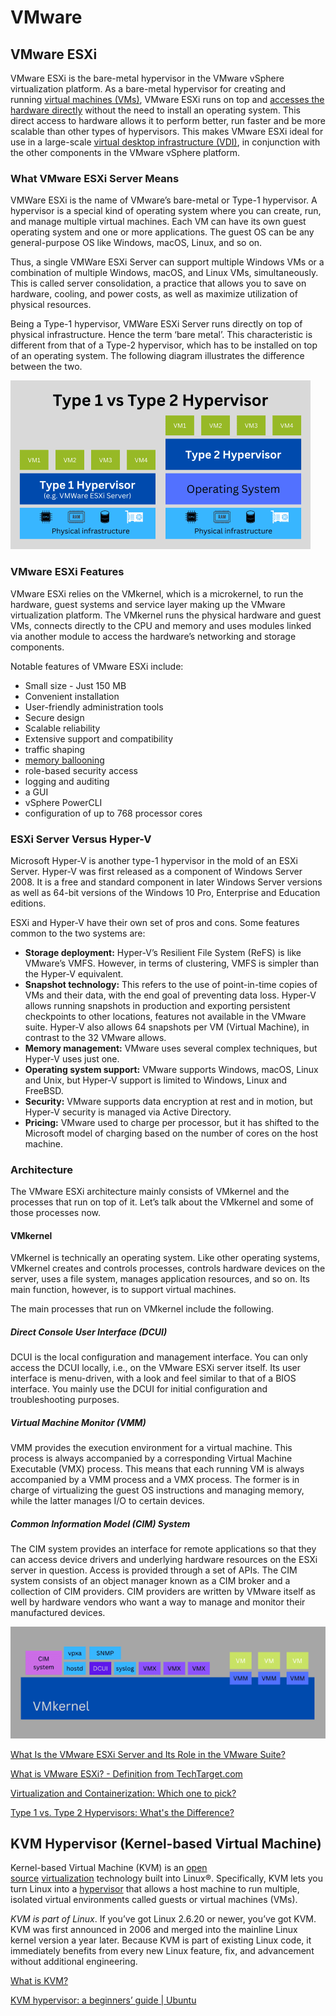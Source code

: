 # VMware

## VMware ESXi

VMware ESXi is the bare-metal hypervisor in the VMware vSphere virtualization platform. As a bare-metal hypervisor for creating and running [virtual machines (VMs)](https://www.parallels.com/blogs/ras/virtual-machine/), VMware ESXi runs on top and [accesses the hardware directly](https://en.wikipedia.org/wiki/VMware_ESXi) without the need to install an operating system. This direct access to hardware allows it to perform better, run faster and be more scalable than other types of hypervisors. This makes VMware ESXi ideal for use in a large-scale [virtual desktop infrastructure (VDI)](https://www.parallels.com/products/ras/remote-application-server/), in conjunction with the other components in the VMware vSphere platform.

### What VMware ESXi Server Means

VMWare ESXi is the name of VMware’s bare-metal or Type-1 hypervisor. A hypervisor is a special kind of operating system where you can create, run, and manage multiple virtual machines. Each VM can have its own guest operating system and one or more applications. The guest OS can be any general-purpose OS like Windows, macOS, Linux, and so on.

Thus, a single VMWare ESXi Server can support multiple Windows VMs or a combination of multiple Windows, macOS, and Linux VMs, simultaneously. This is called server consolidation, a practice that allows you to save on hardware, cooling, and power costs, as well as maximize utilization of physical resources.

Being a Type-1 hypervisor, VMWare ESXi Server runs directly on top of physical infrastructure. Hence the term ‘bare metal’. This characteristic is different from that of a Type-2 hypervisor, which has to be installed on top of an operating system. The following diagram illustrates the difference between the two.

![type-1-vs-type-2-hypervisor](../../media/Pasted%20image%2020231223194557.png)

### VMware ESXi Features

VMware ESXi relies on the VMkernel, which is a microkernel, to run the hardware, guest systems and service layer making up the VMware virtualization platform. The VMkernel runs the physical hardware and guest VMs, connects directly to the CPU and memory and uses modules linked via another module to access the hardware’s networking and storage components.

Notable features of VMware ESXi include:

- Small size - Just 150 MB
- Convenient installation
- User-friendly administration tools
- Secure design
- Scalable reliability
- Extensive support and compatibility
- traffic shaping
- [memory ballooning](https://searchservervirtualization.techtarget.com/definition/memory-ballooning)
- role-based security access
- logging and auditing
- a GUI
- vSphere PowerCLI
- configuration of up to 768 processor cores

### ESXi Server Versus Hyper-V

Microsoft Hyper-V is another type-1 hypervisor in the mold of an ESXi Server. Hyper-V was first released as a component of Windows Server 2008. It is a free and standard component in later Windows Server versions as well as 64-bit versions of the Windows 10 Pro, Enterprise and Education editions.

ESXi and Hyper-V have their own set of pros and cons. Some features common to the two systems are:

- **Storage deployment:** Hyper-V’s Resilient File System (ReFS) is like VMware’s VMFS. However, in terms of clustering, VMFS is simpler than the Hyper-V equivalent.
- **Snapshot technology:** This refers to the use of point-in-time copies of VMs and their data, with the end goal of preventing data loss. Hyper-V allows running snapshots in production and exporting persistent checkpoints to other locations, features not available in the VMware suite. Hyper-V also allows 64 snapshots per VM (Virtual Machine), in contrast to the 32 VMware allows.
- **Memory management:** VMware uses several complex techniques, but Hyper-V uses just one.
- **Operating system support:** VMware supports Windows, macOS, Linux and Unix, but Hyper-V support is limited to Windows, Linux and FreeBSD.
- **Security:** VMware supports data encryption at rest and in motion, but Hyper-V security is managed via Active Directory.
- **Pricing:** VMware used to charge per processor, but it has shifted to the Microsoft model of charging based on the number of cores on the host machine.

### Architecture

The VMware ESXi architecture mainly consists of VMkernel and the processes that run on top of it. Let’s talk about the VMkernel and some of those processes now.

#### VMkernel

VMkernel is technically an operating system. Like other operating systems, VMkernel creates and controls processes, controls hardware devices on the server, uses a file system, manages application resources, and so on. Its main function, however, is to support virtual machines.

The main processes that run on VMkernel include the following.

##### Direct Console User Interface (DCUI)

DCUI is the local configuration and management interface. You can only access the DCUI locally, i.e., on the VMware ESXi server itself. Its user interface is menu-driven, with a look and feel similar to that of a BIOS interface. You mainly use the DCUI for initial configuration and troubleshooting purposes.

##### Virtual Machine Monitor (VMM)

VMM provides the execution environment for a virtual machine. This process is always accompanied by a corresponding Virtual Machine Executable (VMX) process. This means that each running VM is always accompanied by a VMM process and a VMX process. The former is in charge of virtualizing the guest OS instructions and managing memory, while the latter manages I/O to certain devices.

##### Common Information Model (CIM) System

The CIM system provides an interface for remote applications so that they can access device drivers and underlying hardware resources on the ESXi server in question. Access is provided through a set of APIs. The CIM system consists of an object manager known as a CIM broker and a collection of CIM providers. CIM providers are written by VMware itself as well by hardware vendors who want a way to manage and monitor their manufactured devices.

![vmware-esxi-architecture](../../media/Pasted%20image%2020231223195008.png)

[What Is the VMware ESXi Server and Its Role in the VMware Suite?](https://www.parallels.com/blogs/ras/vmware-esxi/)

[What is VMware ESXi? - Definition from TechTarget.com](https://www.techtarget.com/searchvmware/definition/VMware-ESXi)

[Virtualization and Containerization: Which one to pick?](https://blog.bytebytego.com/p/virtualization-and-containerization)

[Type 1 vs. Type 2 Hypervisors: What's the Difference?](https://youtu.be/0cAcYq7YyWQ)

## KVM Hypervisor (Kernel-based Virtual Machine)

Kernel-based Virtual Machine (KVM) is an [open source](https://www.redhat.com/en/topics/open-source/what-is-open-source) [virtualization](https://www.redhat.com/en/topics/virtualization/what-is-virtualization) technology built into Linux®. Specifically, KVM lets you turn Linux into a [hypervisor](https://www.redhat.com/en/topics/virtualization/what-is-a-hypervisor) that allows a host machine to run multiple, isolated virtual environments called guests or virtual machines (VMs).

_KVM is part of Linux_. If you’ve got Linux 2.6.20 or newer, you’ve got KVM. KVM was first announced in 2006 and merged into the mainline Linux kernel version a year later. Because KVM is part of existing Linux code, it immediately benefits from every new Linux feature, fix, and advancement without additional engineering.

[What is KVM?](https://www.redhat.com/en/topics/virtualization/what-is-KVM)

[KVM hypervisor: a beginners’ guide | Ubuntu](https://ubuntu.com/blog/kvm-hyphervisor)
